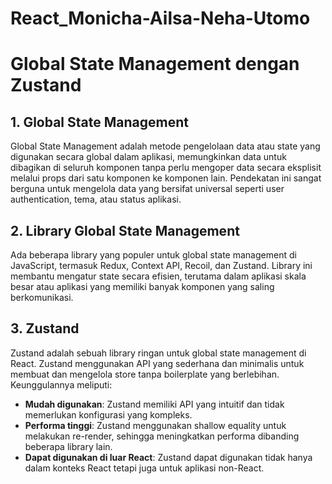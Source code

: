 # React_Monicha-Ailsa-Neha-Utomo

# Global State Management dengan Zustand

## 1. Global State Management
Global State Management adalah metode pengelolaan data atau state yang digunakan secara global dalam aplikasi, memungkinkan data untuk dibagikan di seluruh komponen tanpa perlu mengoper data secara eksplisit melalui props dari satu komponen ke komponen lain. Pendekatan ini sangat berguna untuk mengelola data yang bersifat universal seperti user authentication, tema, atau status aplikasi.

## 2. Library Global State Management
Ada beberapa library yang populer untuk global state management di JavaScript, termasuk Redux, Context API, Recoil, dan Zustand. Library ini membantu mengatur state secara efisien, terutama dalam aplikasi skala besar atau aplikasi yang memiliki banyak komponen yang saling berkomunikasi.

## 3. Zustand
Zustand adalah sebuah library ringan untuk global state management di React. Zustand menggunakan API yang sederhana dan minimalis untuk membuat dan mengelola store tanpa boilerplate yang berlebihan. Keunggulannya meliputi:
- **Mudah digunakan**: Zustand memiliki API yang intuitif dan tidak memerlukan konfigurasi yang kompleks.
- **Performa tinggi**: Zustand menggunakan shallow equality untuk melakukan re-render, sehingga meningkatkan performa dibanding beberapa library lain.
- **Dapat digunakan di luar React**: Zustand dapat digunakan tidak hanya dalam konteks React tetapi juga untuk aplikasi non-React.
